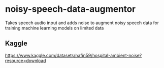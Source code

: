 # noisy-speech-data-augmentor

Takes speech audio input and adds noise to augment noisy speech data for training machine learning models on limited data

## Kaggle

https://www.kaggle.com/datasets/nafin59/hospital-ambient-noise?resource=download
